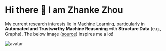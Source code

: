 # Hi there 👋 I am Zhanke Zhou


My current research interests lie in Machine Learning, 
particularly in **Automated and Trustworthy Machine Reasoning** 
with **Structure Data** (e.g., Graphs). 
The below image ([source](https://theifactory.com/news/gaining-wisdom-from-data/)) inspires me a lot!

![avatar](https://theifactory.com/wp-content/uploads/2019/01/Data-Wisdom-768x250.jpg)


<!-- For more information, visit my [personal website](https://andrewzhou924.github.io/). -->
<!-- ![Anurag's github stats](https://github-readme-stats.vercel.app/api?username=AndrewZhou924&count_private=true&show_icons=true&theme=radical) -->
<!-- [![Top Langs](https://github-readme-stats.vercel.app/api/top-langs/?username=AndrewZhou924&hide=css,html&layout=compact&theme=radical)](https://github.com/anuraghazra/github-readme-stats) -->
<!-- *Pain is inevitable. Suffering is optional. --- Haruki Murakami* -->
